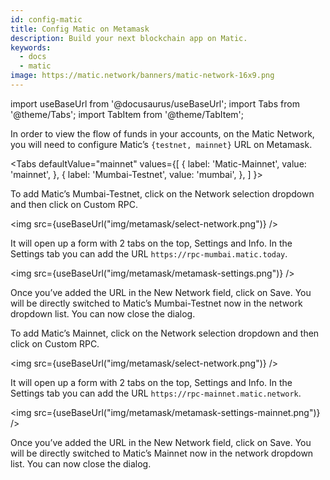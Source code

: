 ```yaml
---
id: config-matic
title: Config Matic on Metamask
description: Build your next blockchain app on Matic.
keywords:
  - docs
  - matic
image: https://matic.network/banners/matic-network-16x9.png 
---
```

import useBaseUrl from '@docusaurus/useBaseUrl';
import Tabs from '@theme/Tabs';
import TabItem from '@theme/TabItem';

In order to view the flow of funds in your accounts, on the Matic Network, you will need to configure Matic’s `{testnet, mainnet}` URL on Metamask.

<Tabs
  defaultValue="mainnet"
  values={[
    { label: 'Matic-Mainnet', value: 'mainnet', },
    { label: 'Mumbai-Testnet', value: 'mumbai', },
  ]
}>

<TabItem value="mumbai">
To add Matic’s Mumbai-Testnet, click on the Network selection dropdown and then click on Custom RPC.

<img src={useBaseUrl("img/metamask/select-network.png")} />

It will open up a form with 2 tabs on the top, Settings and Info. In the Settings tab you can add the URL `https://rpc-mumbai.matic.today`.

<img src={useBaseUrl("img/metamask/metamask-settings.png")} />

Once you’ve added the URL in the New Network field, click on Save. You will be directly switched to Matic’s Mumbai-Testnet now in the network dropdown list. You can now close the dialog.
</TabItem>

<TabItem value="mainnet">
To add Matic’s Mainnet, click on the Network selection dropdown and then click on Custom RPC. 

<img src={useBaseUrl("img/metamask/select-network.png")} />

It will open up a form with 2 tabs on the top, Settings and Info. In the Settings tab you can add the URL `https://rpc-mainnet.matic.network`.

<img src={useBaseUrl("img/metamask/metamask-settings-mainnet.png")} />

Once you’ve added the URL in the New Network field, click on Save. You will be directly switched to Matic’s Mainnet now in the network dropdown list. You can now close the dialog.
</TabItem>

</Tabs>
